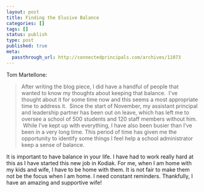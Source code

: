 ```yaml
---
layout: post
title: Finding the Elusive Balance
categories: []
tags: []
status: publish
type: post
published: true
meta:
  passthrough_url: http://connectedprincipals.com/archives/11073
---
```


Tom Martellone:


>After writing the blog piece, I did have a handful of people that wanted to know my thoughts about keeping that balance.  I’ve thought about it for some time now and this seems a most appropriate time to address it.  Since the start of November, my assistant principal and leadership partner has been out on leave, which has left me to oversee a school of 500 students and 120 staff members without him.  While I’ve kept up with everything, I have also been busier than I’ve been in a very long time. This period of time has given me the opportunity to identify some things I feel help a school administrator keep a sense of balance.



It is important to have balance in your life. I have had to work really hard at this as I have started this new job in Kodiak. For me, when I am home with my kids and wife, I have to be home with them. It is not fair to make them not be the focus when I am home. I need constant reminders.  Thankfully, I have an amazing and supportive wife!
